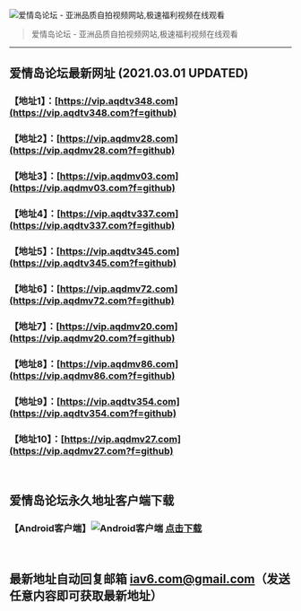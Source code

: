 ![爱情岛论坛 - 亚洲品质自拍视频网站,极速福利视频在线观看](http://ww1.sinaimg.cn/large/007drMcOgy1g5i6x3ua0xj30eg0393yo.jpg)
> 爱情岛论坛 - 亚洲品质自拍视频网站,极速福利视频在线观看

---

## 爱情岛论坛最新网址 (2021.03.01 UPDATED)
### 【地址1】：[https://vip.aqdtv348.com](https://vip.aqdtv348.com?f=github)
### 【地址2】：[https://vip.aqdmv28.com](https://vip.aqdmv28.com?f=github)
### 【地址3】：[https://vip.aqdmv03.com](https://vip.aqdmv03.com?f=github)
### 【地址4】：[https://vip.aqdtv337.com](https://vip.aqdtv337.com?f=github)
### 【地址5】：[https://vip.aqdtv345.com](https://vip.aqdtv345.com?f=github)
### 【地址6】：[https://vip.aqdmv72.com](https://vip.aqdmv72.com?f=github)
### 【地址7】：[https://vip.aqdmv20.com](https://vip.aqdmv20.com?f=github)
### 【地址8】：[https://vip.aqdmv86.com](https://vip.aqdmv86.com?f=github)
### 【地址9】：[https://vip.aqdtv354.com](https://vip.aqdtv354.com?f=github)
### 【地址10】：[https://vip.aqdmv27.com](https://vip.aqdmv27.com?f=github)
<br>

## 爱情岛论坛永久地址客户端下载
### 【Android客户端】![Android客户端](https://ww1.sinaimg.cn/large/007drMcOgy1fzljgv278jj300f00ia9t.jpg) [点击下载](https://app.aqdlt.app/v1/aqdlt_android_0828.apk)

<br>

## 最新地址自动回复邮箱 [iav6.com@gmail.com](mailto:iav6.com@gmail.com)（发送任意内容即可获取最新地址）
